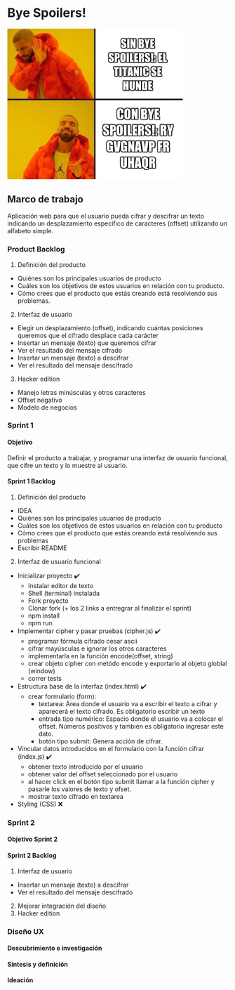# Bye Spoilers!
<img src = "images/memeDrake13.jpg" width = 400>

## Marco de trabajo
Aplicación web para que el usuario pueda cifrar y descifrar un texto indicando un desplazamiento específico de caracteres (offset) utilizando un alfabeto simple.
### Product Backlog
1. Definición del producto
  - Quiénes son los principales usuarios de producto
  - Cuáles son los objetivos de estos usuarios en relación con tu producto.
  - Cómo crees que el producto que estás creando está resolviendo sus problemas.
2. Interfaz de usuario
  - Elegir un desplazamiento (offset), indicando cuántas posiciones queremos que el cifrado desplace cada carácter
  - Insertar un mensaje (texto) que queremos cifrar
  - Ver el resultado del mensaje cifrado
  - Insertar un mensaje (texto) a descifrar
  - Ver el resultado del mensaje descifrado
3. Hacker edition
  - Manejo letras minúsculas y otros caracteres
  - Offset negativo
  - Modelo de negocios
### Sprint 1
#### Objetivo
Definir el producto a trabajar, y programar una interfaz de usuario funcional, que cifre un texto y lo muestre al usuario.
#### Sprint 1 Backlog
1. Definición del producto
  - IDEA
  - Quiénes son los principales usuarios de producto
  - Cuáles son los objetivos de estos usuarios en relación con tu producto
  - Cómo crees que el producto que estás creando está resolviendo sus problemas
  - Escribir README
2. Interfaz de usuario funcional
  - Inicializar proyecto :heavy_check_mark:
    - Instalar editor de texto
    - Shell (terminal) instalada
    - Fork proyecto
    - Clonar fork (+ los 2 links a entregrar al finalizar el sprint)
    - npm install
    - npm run
  - Implementar cipher y pasar pruebas (cipher.js) :heavy_check_mark:
    - programar fórmula cifrado cesar ascii
    - cifrar mayúsculas e ignorar los otros caracteres
    - implementarla en la función encode(offset, string)
    - crear objeto cipher con metódo encode  y exportarlo al objeto globlal (window)
    - correr tests
  - Estructura base de la interfaz (index.html) :heavy_check_mark:
    - crear formulario (form): 
      - textarea: Área donde el usuario va a escribir el texto a cifrar y aparecerá el texto cifrado. Es obligatorio escribir un texto
      - entrada tipo numérico: Espacio donde el usuario va a colocar el offset. Números positivos y también es obligatorio ingresar este dato.
      - botón tipo submit: Genera acción de cifrar.
  - Vincular datos introducidos en el formulario con la función cifrar (index.js) :heavy_check_mark:
    - obtener texto introducido por el usuario
    - obtener valor del offset seleccionado por el usuario
    - al hacer click en el botón tipo submit llamar a la función cipher y pasarle los valores de texto y ofset.
    - mostrar texto cifrado en textarea
  - Styling (CSS) :x:

### Sprint 2
#### Objetivo Sprint 2
#### Sprint 2 Backlog
1. Interfaz de usuario
  - Insertar un mensaje (texto) a descifrar
  - Ver el resultado del mensaje descifrado
2. Mejorar integración del diseño
3. Hacker edition


### Diseño UX
#### Descubrimiento e investigación
#### Síntesis y definición
#### Ideación